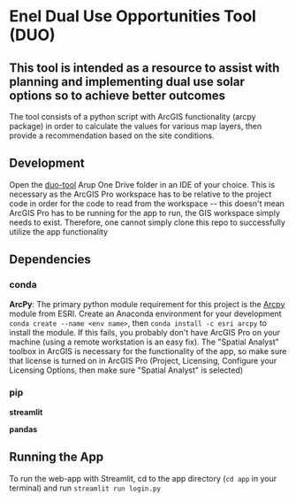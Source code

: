 # Enel Dual Use Opportunities Tool (DUO)

## This tool is intended as a resource to assist with planning and implementing dual use solar options so to achieve better outcomes

The tool consists of a python script with ArcGIS functionality (arcpy package) in order to calculate the values for various map layers, then provide a recommendation based on the site conditions.

## Development

Open the [duo-tool](https://arup.sharepoint.com/:f:/s/EnelCircularEconomy/Eh_5fsO6wHZFrAKn5AWlS9MBetDYvZ6wT-cYb1rsncJptA?e=690SLe) Arup One Drive folder in an IDE of your choice. This is necessary as the ArcGIS Pro workspace has to be relative to the project code in order for the code to read from the workspace -- this doesn't mean ArcGIS Pro has to be running for the app to run, the GIS workspace simply needs to exist. Therefore, one cannot simply clone this repo to successfully utilize the app functionality

## Dependencies

### conda

**ArcPy**: The primary python module requirement for this project is the [Arcpy](https://pro.arcgis.com/en/pro-app/latest/arcpy/get-started/installing-arcpy.htm) module from ESRI. Create an Anaconda environment for your development  `conda create --name <env name>`, then `conda install -c esri arcpy` to install the module. If this fails, you probably don't have ArcGIS Pro on your machine (using a remote workstation is an easy fix). The "Spatial Analyst" toolbox in ArcGIS is necessary for the functionality of the app, so make sure that license is turned on in ArcGIS Pro (Project, Licensing, Configure your Licensing Options, then make sure "Spatial Analyst" is selected)

### pip

**streamlit**

**pandas**

## Running the App

To run the web-app with Streamlit, cd to the app directory (`cd app` in your terminal) and run `streamlit run login.py`
